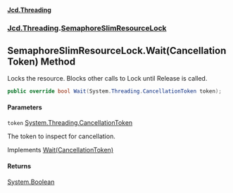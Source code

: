 #### [Jcd.Threading](index.md 'index')
### [Jcd.Threading](Jcd.Threading.md 'Jcd.Threading').[SemaphoreSlimResourceLock](SemaphoreSlimResourceLock.md 'Jcd.Threading.SemaphoreSlimResourceLock')

## SemaphoreSlimResourceLock.Wait(CancellationToken) Method

Locks the resource. Blocks other calls to Lock until Release is called.

```csharp
public override bool Wait(System.Threading.CancellationToken token);
```
#### Parameters

<a name='Jcd.Threading.SemaphoreSlimResourceLock.Wait(System.Threading.CancellationToken).token'></a>

`token` [System.Threading.CancellationToken](https://docs.microsoft.com/en-us/dotnet/api/System.Threading.CancellationToken 'System.Threading.CancellationToken')

The token to inspect for cancellation.

Implements [Wait(CancellationToken)](IResourceLock.Wait.TET9I9Gih4bCELZJIopdow.md 'Jcd.Threading.IResourceLock.Wait(System.Threading.CancellationToken)')

#### Returns
[System.Boolean](https://docs.microsoft.com/en-us/dotnet/api/System.Boolean 'System.Boolean')